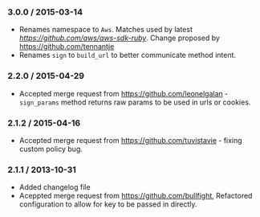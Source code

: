 ### 3.0.0 / 2015-03-14
* Renames namespace to `Aws`. Matches used by latest _https://github.com/aws/aws-sdk-ruby_. Change proposed by https://github.com/tennantje
* Renames `sign` to `build_url` to better communicate method intent.

### 2.2.0 / 2015-04-29
* Accepted merge request from https://github.com/leonelgalan - `sign_params` method returns raw params to be used in urls or cookies.

### 2.1.2 / 2015-04-16
* Accepted merge request from https://github.com/tuvistavie - fixing custom policy bug.

### 2.1.1 / 2013-10-31
* Added changelog file
* Aceppted merge request from https://github.com/bullfight, Refactored configuration to allow for key to be passed in directly.
